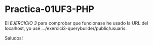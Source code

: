 # Practica-01UF3-PHP

El *EJERCICIO 3* para comprobar que funcionase he usado la URL del localhost, yo usé .../exercici3-querybuilder/public/usuaris.

Saludos!
